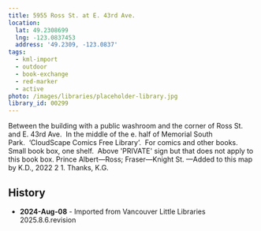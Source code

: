 ```yaml
---
title: 5955 Ross St. at E. 43rd Ave.
location:
  lat: 49.2308699
  lng: -123.0837453
  address: '49.2309, -123.0837'
tags:
  - kml-import
  - outdoor
  - book-exchange
  - red-marker
  - active
photo: /images/libraries/placeholder-library.jpg
library_id: 00299
---
```

Between the building with a public washroom and the corner of Ross St. and E. 43rd Ave.  
In the middle of the e. half of Memorial South Park.  ‘CloudScape Comics Free Library’.  
For comics and other books.
Small book box, one shelf.  Above 'PRIVATE' sign but that does not apply to this book box.
Prince Albert—Ross; Fraser—Knight St.
—Added to this map by K.D., 2022 2 1. 
Thanks, K.G.

## History
- **2024-Aug-08** - Imported from Vancouver Little Libraries 2025.8.6.revision
